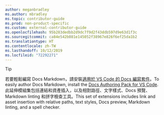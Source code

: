 ```yaml
---
author: meganbradley
ms.author: mbradley
ms.topic: contributor-guide
ms.prod: non-product-specific
ms.custom: external-contributor-guide
ms.openlocfilehash: 95b283dedbb2d9dc7f9d2f43ddb597d9e63d1f3c
ms.sourcegitcommit: ca84e542b081e145052f38967e826f6ef25da1b2
ms.translationtype: HT
ms.contentlocale: zh-TW
ms.lasthandoff: 10/12/2019
ms.locfileid: "72292271"
---
```

> [!TIP]
> <span data-ttu-id="84701-101">若要輕鬆編寫 Docs Markdown，請安裝[適用於 VS Code 的 Docs 編寫套件](../../how-to-write-docs-auth-pack.md)。</span><span class="sxs-lookup"><span data-stu-id="84701-101">To easily author Docs Markdown, install the [Docs Authoring Pack for VS Code](../../how-to-write-docs-auth-pack.md).</span></span> <span data-ttu-id="84701-102">此延伸模組集包括連結和資產插入，以及相對路徑、文字樣式、Docs 預覽、Markdown linting 和拼字檢查工具。</span><span class="sxs-lookup"><span data-stu-id="84701-102">This set of extensions includes link and asset insertion with relative paths, text styles, Docs preview, Markdown linting, and a spell checker.</span></span>